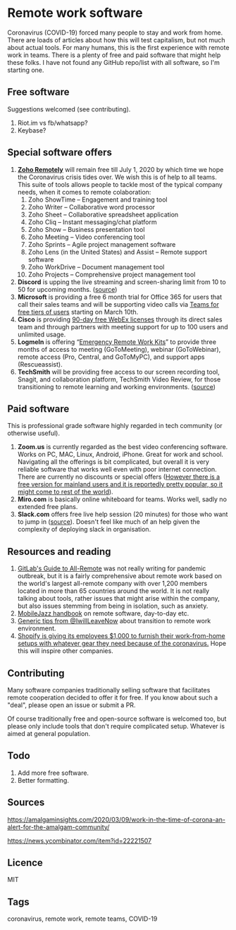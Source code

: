 # Remote work software
Coronavirus (COVID-19) forced many people to stay and work from home.
There are loads of articles about how this will test capitalism, but not much about actual tools.
For many humans, this is the first experience with remote work in teams.
There is a plenty of free and paid software that might help these folks.
I have not found any GitHub repo/list with all software, so I'm starting one.

## Free software

Suggestions welcomed (see contributing).

1. Riot.im vs fb/whatsapp?
2. Keybase?

## Special software offers

1. **[Zoho Remotely](https://www.zoho.com/remotely/)** will remain free till July 1, 2020 by which time we hope the Coronavirus crisis tides over. We wish this is of help to all teams. This suite of tools allows people to tackle most of the typical company needs, when it comes to remote colaboration:
   1. Zoho ShowTime – Engagement and training tool
   2. Zoho Writer – Collaborative word processor
   3. Zoho Sheet – Collaborative spreadsheet application
   4. Zoho Cliq – Instant messaging/chat platform
   5. Zoho Show – Business presentation tool
   6. Zoho Meeting – Video conferencing tool
   7. Zoho Sprints – Agile project management software
   8. Zoho Lens (in the United States) and Assist – Remote support software
   9. Zoho WorkDrive – Document management tool
   10. Zoho Projects – Comprehensive project management tool
2. **Discord** is upping the live streaming and screen-sharing limit from 10 to 50 for upcoming months. ([source](https://twitter.com/discordapp/status/1237845208571588618))
3. **Microsoft** is providing a free 6 month trial for Office 365 for users that call their sales teams and will be supporting video calls via [Teams for free tiers of users](https://products.office.com/en-us/microsoft-teams/free?ms.officeurl=teamsfree&rtc=1) starting on March 10th.
4. **Cisco** is providing [90-day free WebEx licenses](https://help.webex.com/en-us/n80v1rcb/Cisco-Webex-Available-Free-in-These-Countries-COVID-19-Response) through its direct sales team and through partners with meeting support for up to 100 users and unlimited usage.
5. **LogmeIn** is offering “[Emergency Remote Work Kits](https://www.gotomeeting.com/work-remote?clickid=2sBzsl3RUxyORV00EkzjZTwgUknXe5S9swmR2M0&irgwc=1&cid=g2m_noam_ir_aff_cm_pl_ct)” to provide three months of access to meeting (GoToMeeting), webinar (GoToWebinar), remote access (Pro, Central, and GoToMyPC), and support apps (Rescueassist).
6. **TechSmith** will be providing free access to our screen recording tool, Snagit, and collaboration platform, TechSmith Video Review, for those transitioning to remote learning and working environments. ([source](https://twitter.com/TechSmith/status/1237823886949060613))

## Paid software

This is professional grade software highly regarded in tech community (or otherwise useful).

1. **Zoom.us** is currently regarded as the best video conferencing software. Works on PC, MAC, Linux, Android, iPhone. Great for work and school. Navigating all the offerings is bit complicated, but overall it is very reliable software that works well even with poor internet connection. There are currently no discounts or special offers ([However there is a free version for mainland users and it is reportedly pretty popular, so it might come to rest of the world](https://news.ycombinator.com/item?id=22222121)).
2. **Miro.com** is basically online whiteboard for teams. Works well, sadly no extended free plans.
3. **Slack.com** offers free live help session (20 minutes) for those who want to jump in ([source](https://twitter.com/stewart/status/1237815478535454722)). Doesn't feel like much of an help given the complexity of deploying slack in organisation.

## Resources and reading

1. [GitLab's Guide to All-Remote](https://about.gitlab.com/company/culture/all-remote/guide/) was not really writing for pandemic outbreak, but it is a fairly comprehensive about remote work based on the world's largest all-remote company with over 1,200 members located in more than 65 countries around the world. It is not really talking about tools, rather issues that might arise within the company, but also issues stemming from being in isolation, such as anxiety.
2. [MobileJazz handbook](https://mobilejazz.com/company-handbook-pdf/) on remote software, day-to-day etc.
3. [Generic tips from @IwillLeaveNow](https://twitter.com/Iwillleavenow/status/1236736080751124480) about transition to remote work environment.
4. [Shopify is giving its employees $1,000 to furnish their work-from-home setups with whatever gear they need because of the coronavirus.](https://www.businessinsider.com/coronavirus-shopify-employees-work-from-home-employees-1000-bonus-office-2020-3) Hope this will inspire other companies.



## Contributing

Many software companies traditionally selling software that facilitates remote cooperation decided to offer it for free. If you know about such a "deal", please open an issue or submit a PR.

Of course traditionally free and open-source software is welcomed too, but please only include tools that don't require complicated setup. Whatever is aimed at general population.



## Todo

1. Add more free software.
2. Better formatting.



## Sources

https://amalgaminsights.com/2020/03/09/work-in-the-time-of-corona-an-alert-for-the-amalgam-community/

https://news.ycombinator.com/item?id=22221507



## Licence

MIT

## Tags
coronavirus, remote work, remote teams, COVID-19

